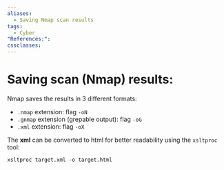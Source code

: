 ```yaml
---
aliases:
  - Saving Nmap scan results
tags:
  - Cyber
"References:": 
cssclasses:
---
```

# Saving scan (Nmap) results: 

Nmap saves the results in 3 different formats: 
+ `.nmap` extension: flag `-oN`
+ `.gnmap` extension (grepable output): flag `-oG`
+ `.xml` extension: flag `-oX`

The **xml** can be converted to html for better readability using the `xsltproc` tool: 
```shell
xsltproc target.xml -o target.html
```
